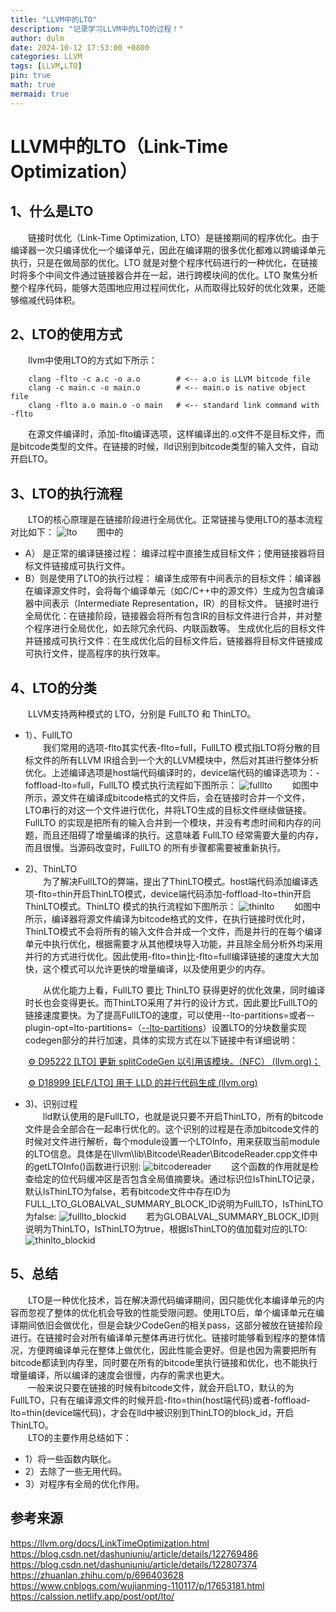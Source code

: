 ```yaml
---
title: "LLVM中的LTO"
description: "记录学习LLVM中的LTO的过程！"
author: dulm
date: 2024-10-12 17:53:00 +0800
categories: LLVM
tags: [LLVM,LTO]
pin: true
math: true
mermaid: true
---
```

# LLVM中的LTO（Link-Time Optimization）
## 1、什么是LTO
&emsp;&emsp;链接时优化（Link-Time Optimization, LTO）是链接期间的程序优化。由于编译器一次只编译优化一个编译单元，因此在编译期的很多优化都难以跨编译单元执行，只是在做局部的优化。LTO 就是对整个程序代码进行的一种优化，在链接时将多个中间文件通过链接器合并在一起，进行跨模块间的优化。LTO 聚焦分析整个程序代码，能够大范围地应用过程间优化，从而取得比较好的优化效果，还能够缩减代码体积。
## 2、LTO的使用方式
&emsp;&emsp;llvm中使用LTO的方式如下所示：   
```
  	clang -flto -c a.c -o a.o        # <-- a.o is LLVM bitcode file
  	clang -c main.c -o main.o        # <-- main.o is native object file
  	clang -flto a.o main.o -o main   # <-- standard link command with -flto
```
&emsp;&emsp;在源文件编译时，添加-flto编译选项，这样编译出的.o文件不是目标文件，而是bitcode类型的文件。在链接的时候，lld识别到bitcode类型的输入文件，自动开启LTO。
## 3、LTO的执行流程
&emsp;&emsp;LTO的核心原理是在链接阶段进行全局优化。正常链接与使用LTO的基本流程对比如下：
  ![lto](/assets/pic/image_.png)
&emsp;&emsp;图中的
- A）	是正常的编译链接过程：
编译过程中直接生成目标文件；使用链接器将目标文件链接成可执行文件。
- B）则是使用了LTO的执行过程： 
编译生成带有中间表示的目标文件：编译器在编译源文件时，会将每个编译单元（如C/C++中的源文件）生成为包含编译器中间表示（Intermediate Representation，IR）的目标文件。
链接时进行全局优化：在链接阶段，链接器会将所有包含IR的目标文件进行合并，并对整个程序进行全局优化，如去除冗余代码、内联函数等。
生成优化后的目标文件并链接成可执行文件：在生成优化后的目标文件后，链接器将目标文件链接成可执行文件，提高程序的执行效率。
## 4、LTO的分类
&emsp;&emsp;LLVM支持两种模式的 LTO，分别是 FullLTO 和 ThinLTO。
- 1）、FullLTO <br>
&emsp;&emsp;我们常用的选项-flto其实代表-flto=full，FullLTO 模式指LTO将分散的目标文件的所有LLVM IR组合到一个大的LLVM模块中，然后对其进行整体分析优化。上述编译选项是host端代码编译时的，device端代码的编译选项为：-foffload-lto=full，FullLTO 模式执行流程如下图所示：
 ![fulllto](/assets/pic/image_1.png)
&emsp;&emsp;如图中所示，源文件在编译成bitcode格式的文件后，会在链接时合并一个文件，LTO串行的对这一个文件进行优化，并将LTO生成的目标文件继续做链接。FullLTO 的实现是把所有的输入合并到一个模块，并没有考虑时间和内存的问题，而且还阻碍了增量编译的执行。这意味着 FullLTO 经常需要大量的内存，而且很慢。当源码改变时，FullLTO 的所有步骤都需要被重新执行。
- 2)、ThinLTO <br>
&emsp;&emsp;为了解决FullLTO的弊端，提出了ThinLTO模式。host端代码添加编译选项-flto=thin开启ThinLTO模式，device端代码添加-foffload-lto=thin开启ThinLTO模式。ThinLTO 模式的执行流程如下图所示：
![thinlto](/assets/pic/thinlto.png)
&emsp;&emsp;如图中所示，编译器将源文件编译为bitcode格式的文件，在执行链接时优化时，ThinLTO模式不会将所有的输入文件合并成一个文件，而是并行的在每个编译单元中执行优化，根据需要才从其他模块导入功能，并且除全局分析外均采用并行的方式进行优化。因此使用-flto=thin比-flto=full编译链接的速度大大加快，这个模式可以允许更快的增量编译，以及使用更少的内存。 

  &emsp;&emsp;从优化能力上看，FullLTO 要比 ThinLTO 获得更好的优化效果，同时编译时长也会变得更长。而ThinLTO采用了并行的设计方式，因此要比FullLTO的链接速度要快。为了提高FullLTO的速度，可以使用--lto-partitions=<value>或者--plugin-opt=lto-partitions=<value>（[--lto-partitions](https://discourse.llvm.org/t/improving-the-link-time-of-lto/75132/2)）设置LTO的分块数量实现codegen部分的并行加速，具体的实现方式在以下链接中有详细说明：

&emsp;&emsp;[⚙ D95222 [LTO] 更新 splitCodeGen 以引用该模块。（NFC） (llvm.org)；](https://reviews.llvm.org/D95222)

&emsp;&emsp;[⚙ D18999 [ELF/LTO] 用于 LLD 的并行代码生成 (llvm.org)](https://reviews.llvm.org/D18999)

- 3)、识别过程 <br>
&emsp;&emsp;lld默认使用的是FullLTO，也就是说只要不开启ThinLTO，所有的bitcode文件是会全部合在一起串行优化的。这个识别的过程是在添加bitcode文件的时候对文件进行解析，每个module设置一个LTOInfo，用来获取当前module的LTO信息。具体是在\llvm\lib\Bitcode\Reader\BitcodeReader.cpp文件中的getLTOInfo()函数进行识别:
![bitcodereader](/assets/pic/bitcodereader.png)
&emsp;&emsp;这个函数的作用就是检查给定的位代码缓冲区是否包含全局值摘要块。通过标识位IsThinLTO记录，默认IsThinLTO为false，若有bitcode文件中存在ID为FULL_LTO_GLOBALVAL_SUMMARY_BLOCK_ID说明为FullLTO，IsThinLTO为false:
![fulllto_blockid](/assets/pic/fulllto-blockid.png)
&emsp;&emsp;若为GLOBALVAL_SUMMARY_BLOCK_ID则说明为ThinLTO，IsThinLTO为true，根据IsThinLTO的值加载对应的LTO:
![thinlto_blockid](/assets/pic/thinlto-blockid.png)


## 5、总结  
&emsp;&emsp;LTO是一种优化技术，旨在解决源代码编译期间，因只能优化本编译单元的内容而忽视了整体的优化机会导致的性能受限问题。使用LTO后，单个编译单元在编译期间依旧会做优化，但是会缺少CodeGen的相关pass，这部分被放在链接阶段进行。在链接时会对所有编译单元整体再进行优化。链接时能够看到程序的整体情况，方便跨编译单元在整体上做优化，因此性能会更好。但是也因为需要把所有bitcode都读到内存里，同时要在所有的bitcode里执行链接和优化，也不能执行增量编译，所以编译的速度会很慢，内存的需求也更大。       
&emsp;&emsp;一般来说只要在链接的时候有bitcode文件，就会开启LTO，默认的为FullLTO，只有在编译源文件的时候开启-flto=thin(host端代码)或者-foffload-lto=thin(device端代码)，才会在lld中被识别到ThinLTO的block_id，开启ThinLTO。    
&emsp;&emsp;LTO的主要作用总结如下：
- 1）将一些函数内联化。
- 2）去除了一些无用代码。
- 3）对程序有全局的优化作用。<br>
## 参考来源  
https://llvm.org/docs/LinkTimeOptimization.html  
https://blog.csdn.net/dashuniuniu/article/details/122769486  
https://blog.csdn.net/dashuniuniu/article/details/122807374  
https://zhuanlan.zhihu.com/p/696403628  
https://www.cnblogs.com/wujianming-110117/p/17653181.html  
https://calssion.netlify.app/post/opt/lto/

